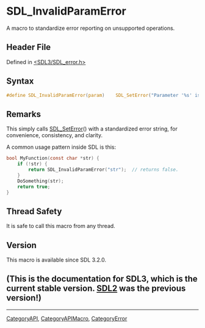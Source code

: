 # SDL_InvalidParamError

A macro to standardize error reporting on unsupported operations.

## Header File

Defined in [<SDL3/SDL_error.h>](https://github.com/libsdl-org/SDL/blob/main/include/SDL3/SDL_error.h)

## Syntax

```c
#define SDL_InvalidParamError(param)    SDL_SetError("Parameter '%s' is invalid", (param))
```

## Remarks

This simply calls [SDL_SetError](SDL_SetError)() with a standardized error
string, for convenience, consistency, and clarity.

A common usage pattern inside SDL is this:

```c
bool MyFunction(const char *str) {
    if (!str) {
        return SDL_InvalidParamError("str");  // returns false.
    }
    DoSomething(str);
    return true;
}
```

## Thread Safety

It is safe to call this macro from any thread.

## Version

This macro is available since SDL 3.2.0.

## (This is the documentation for SDL3, which is the current stable version. [SDL2](https://wiki.libsdl.org/SDL2/) was the previous version!)



----
[CategoryAPI](CategoryAPI), [CategoryAPIMacro](CategoryAPIMacro), [CategoryError](CategoryError)

